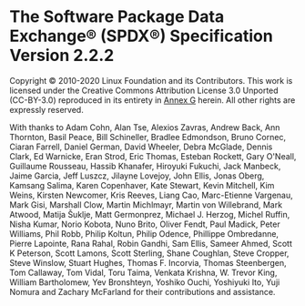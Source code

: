 # The Software Package Data Exchange® (SPDX®) Specification Version 2.2.2

Copyright © 2010-2020 Linux Foundation and its Contributors.
This work is licensed under the Creative Commons Attribution License 3.0 Unported (CC-BY-3.0) reproduced in its entirety in [Annex G](creative-commons-attribution-license-3.0-unported.md) herein. All other rights are expressly reserved.

With thanks to
Adam Cohn,
Alan Tse,
Alexios Zavras,
Andrew Back,
Ann Thornton,
Basil Peace,
Bill Schineller,
Bradlee Edmondson,
Bruno Cornec,
Ciaran Farrell,
Daniel German,
David Wheeler,
Debra McGlade,
Dennis Clark,
Ed Warnicke,
Eran Strod,
Eric Thomas,
Esteban Rockett,
Gary O'Neall,
Guillaume Rousseau,
Hassib Khanafer,
Hiroyuki Fukuchi,
Jack Manbeck,
Jaime Garcia,
Jeff Luszcz,
Jilayne Lovejoy,
John Ellis,
Jonas Oberg,
Kamsang Salima,
Karen Copenhaver,
Kate Stewart,
Kevin Mitchell,
Kim Weins,
Kirsten Newcomer,
Kris Reeves,
Liang Cao,
Marc-Etienne Vargenau,
Mark Gisi,
Marshall Clow,
Martin Michlmayr,
Martin von Willebrand,
Mark Atwood,
Matija Šuklje,
Matt Germonprez,
Michael J. Herzog,
Michel Ruffin,
Nisha Kumar,
Norio Kobota,
Nuno Brito,
Oliver Fendt,
Paul Madick,
Peter Williams,
Phil Robb,
Philip Koltun,
Philip Odence,
Phillippe Ombredanne,
Pierre Lapointe,
Rana Rahal,
Robin Gandhi,
Sam Ellis,
Sameer Ahmed,
Scott K Peterson,
Scott Lamons,
Scott Sterling,
Shane Coughlan,
Steve Cropper,
Steve Winslow,
Stuart Hughes,
Thomas F. Incorvia,
Thomas Steenbergen,
Tom Callaway,
Tom Vidal,
Toru Taima,
Venkata Krishna,
W. Trevor King,
William Bartholomew,
Yev Bronshteyn,
Yoshiko Ouchi,
Yoshiyuki Ito,
Yuji Nomura
and
Zachary McFarland
for their contributions and assistance.

